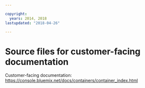 ```yaml
---

copyright:
  years: 2014, 2018
lastupdated: "2018-04-26"

---
```



# Source files for customer-facing documentation

Customer-facing documentation: https://console.bluemix.net/docs/containers/container_index.html



